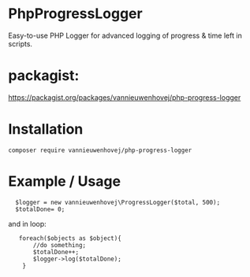 # PhpProgressLogger
Easy-to-use PHP Logger for advanced logging of progress &amp; time left in scripts.

# packagist:
https://packagist.org/packages/vannieuwenhovej/php-progress-logger

# Installation
`composer require vannieuwenhovej/php-progress-logger`

# Example / Usage
      $logger = new vannieuwenhovej\ProgressLogger($total, 500);
      $totalDone= 0;
and in loop:

       foreach($objects as $object){
           //do something;
           $totalDone++; 
           $logger->log($totalDone);
        }
